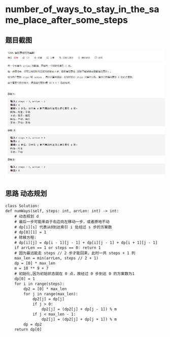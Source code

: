 # number_of_ways_to_stay_in_the_same_place_after_some_steps

## 题目截图
 ![](number_of_ways_to_stay_in_the_same_place_after_some_steps.jpg)

## 思路 动态规划


    class Solution:
    def numWays(self, steps: int, arrLen: int) -> int:
        # 动态规划 d
        # 最后一步可能来自于右边向左移动一步，或者原地不动
        # dp[i][s] 代表从0到达索引 i 处经过 s 步的方案数
        # dp[0][1] = 1
        # 转移方程:
        # dp[i][j] = dp[i - 1][j - 1] + dp[i][j - 1] + dp[i + 1][j - 1]
        if arrLen == 1 or steps == 0: return 1
        # 因为最远能走 steps // 2 步才能回来，此时一共 steps + 1 列
        max_len = min(arrLen, steps // 2 + 1)  
        dp = [0] * max_len
        m = 10 ** 9 + 7
        # 初始化,因为初始状态就在 0 点，故经过 0 步到达 0 的方案数为1
        dp[0] = 1
        for i in range(steps):
            dp2 = [0] * max_len
            for j in range(max_len):
                dp2[j] = dp[j]
                if j > 0:
                    dp2[j] = (dp2[j] + dp[j - 1]) % m
                if j < max_len - 1:
                    dp2[j] = (dp2[j] + dp[j + 1]) % m
            dp = dp2
        return dp[0]